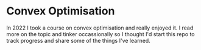 # Convex Optimisation

In 2022 I took a course on convex optimisation and really enjoyed it. I read more on the topic and tinker occassionally so I thought I'd start this repo to track progress and share some of the things I've learned.

## 


